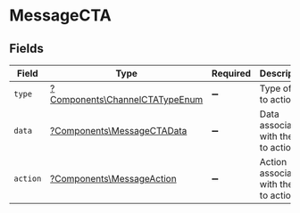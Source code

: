 # MessageCTA


## Fields

| Field                                                                           | Type                                                                            | Required                                                                        | Description                                                                     |
| ------------------------------------------------------------------------------- | ------------------------------------------------------------------------------- | ------------------------------------------------------------------------------- | ------------------------------------------------------------------------------- |
| `type`                                                                          | [?Components\ChannelCTATypeEnum](../../Models/Components/ChannelCTATypeEnum.md) | :heavy_minus_sign:                                                              | Type of call to action                                                          |
| `data`                                                                          | [?Components\MessageCTAData](../../Models/Components/MessageCTAData.md)         | :heavy_minus_sign:                                                              | Data associated with the call to action                                         |
| `action`                                                                        | [?Components\MessageAction](../../Models/Components/MessageAction.md)           | :heavy_minus_sign:                                                              | Action associated with the call to action                                       |